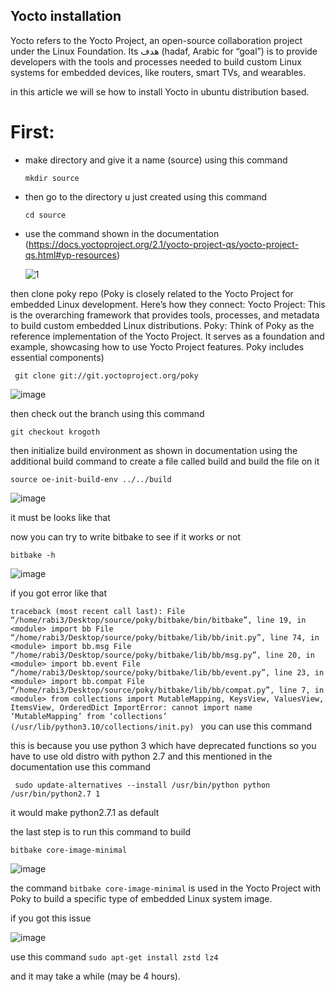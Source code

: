 ## Yocto installation

Yocto refers to the Yocto Project, an open-source collaboration project under the Linux Foundation. Its هدف (hadaf, Arabic for “goal”) is to provide developers with the tools and processes needed to build custom Linux systems for embedded devices, like routers, smart TVs, and wearables.

in this article we will se how to install Yocto in ubuntu distribution based.

# First:

 - make directory and give it a name (source) using this command

   ```mkdir source ```
   
 - then go to the directory u just created using this command

   ``` cd source ```


 - use the command shown in the documentation (https://docs.yoctoproject.org/2.1/yocto-project-qs/yocto-project-qs.html#yp-resources)
   
   ![1](https://github.com/Rabie45/Yocto_installation/assets/76526170/dba62a8c-ba33-485a-b102-4c467de6e996)


then clone poky repo (Poky is closely related to the Yocto Project for embedded Linux development. Here’s how they connect:
Yocto Project: This is the overarching framework that provides tools, processes, and metadata to build custom embedded Linux distributions.
Poky: Think of Poky as the reference implementation of the Yocto Project. It serves as a foundation and example, showcasing how to use Yocto Project features. Poky includes essential components)

``` git clone git://git.yoctoproject.org/poky```

![image](https://github.com/Rabie45/Yocto_installation/assets/76526170/5678f468-2e31-4dea-a3c8-a9c5228bd46f)



then check out the branch using this command

``` git checkout krogoth  ```


then initialize build environment as shown in documentation using
the additional build command to create a file called build and build the file on it

``` source oe-init-build-env ../../build  ```

![image](https://github.com/Rabie45/Yocto_installation/assets/76526170/da5bcf8c-da48-4906-ba5b-fc3f8389a2f2)


it must be looks like that

now you can try to write bitbake to see if it works or not

``` bitbake -h  ```

![image](https://github.com/Rabie45/Yocto_installation/assets/76526170/e2af4567-c763-4011-a077-5ccbb7d65f30)

if you got error like that

```traceback (most recent call last): File “/home/rabi3/Desktop/source/poky/bitbake/bin/bitbake”, line 19, in <module> import bb File “/home/rabi3/Desktop/source/poky/bitbake/lib/bb/init.py”, line 74, in <module> import bb.msg File “/home/rabi3/Desktop/source/poky/bitbake/lib/bb/msg.py”, line 20, in <module> import bb.event File “/home/rabi3/Desktop/source/poky/bitbake/lib/bb/event.py”, line 23, in <module> import bb.compat File “/home/rabi3/Desktop/source/poky/bitbake/lib/bb/compat.py”, line 7, in <module> from collections import MutableMapping, KeysView, ValuesView, ItemsView, OrderedDict ImportError: cannot import name ‘MutableMapping’ from ‘collections’ (/usr/lib/python3.10/collections/init.py) ```
you can use this command 


this is because you use python 3 which have deprecated functions so you have to use old distro with python 2.7 and this mentioned in the documentation
use this command 

```  sudo update-alternatives --install /usr/bin/python python /usr/bin/python2.7 1 ```

it would make python2.7.1 as default

the last step is to run this command to build



```bitbake core-image-minimal ```

![image](https://github.com/Rabie45/Yocto_installation/assets/76526170/cbc37d71-825d-4633-b5cf-c57ccd4f4249)

the command
 ``` bitbake core-image-minimal ```
 is used in the Yocto Project with Poky to build a specific type of embedded Linux system image.

if you got this issue 

![image](https://github.com/Rabie45/Yocto_installation/assets/76526170/7e7143e6-bf1b-46ee-8983-7818c6f8d1f6)

use this command 
``` sudo apt-get install zstd lz4 ```

and it may take a while (may be 4 hours).

